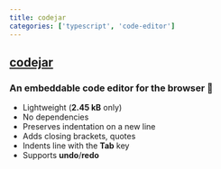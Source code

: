 ```yaml
---
title: codejar
categories: ['typescript', 'code-editor']
---
```

## [codejar](https://github.com/antonmedv/codejar)

### An embeddable code editor for the browser 🍯


* Lightweight (**2.45 kB** only)
* No dependencies
* Preserves indentation on a new line
* Adds closing brackets, quotes
* Indents line with the **Tab** key
* Supports **undo**/**redo** 

